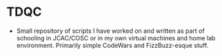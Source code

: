 # TDQC
- Small repository of scripts I have worked on and written as part of schooling in JCAC/COSC or in my own virtual machines and home lab environment. Primarily simple CodeWars and FizzBuzz-esque stuff.
